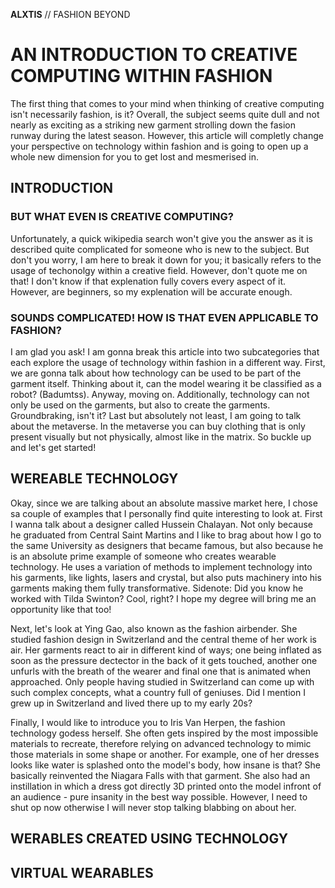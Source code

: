 **ALXTIS** // FASHION BEYOND
# AN INTRODUCTION TO CREATIVE COMPUTING WITHIN FASHION
The first thing that comes to your mind when thinking of creative computing isn't necessarily fashion, is it? Overall, the subject seems quite dull and not nearly as exciting as a striking new garment strolling down the fasion runway during the latest season. However, this article will completly change your perspective on technology within fashion and is going to open up a whole new dimension for you to get lost and mesmerised in.

## INTRODUCTION
### BUT WHAT EVEN IS CREATIVE COMPUTING?
Unfortunately, a quick wikipedia search won't give you the answer as it is described quite complicated for someone who is new to the subject. But don't you worry, I am here to break it down for you; it basically refers to the usage of techonolgy within a creative field. However, don't quote me on that! I don't know if that explenation fully covers every aspect of it. However, are beginners, so my explenation will be accurate enough.

### SOUNDS COMPLICATED! HOW IS THAT EVEN APPLICABLE TO FASHION?
I am glad you ask! I am gonna break this article into two subcategories that each explore the usage of technology within fashion in a different way. First, we are gonna talk about how technology can be used to be part of the garment itself. Thinking about it, can the model wearing it be classified as a robot? (Badumtss). Anyway, moving on. Additionally, technology can not only be used on the garments, but also to create the garments. Groundbraking, isn't it? Last but absolutely not least, I am going to talk about the metaverse. In the metaverse you can buy clothing that is only present visually but not physically, almost like in the matrix. 
So buckle up and let's get started!

## WEREABLE TECHNOLOGY
Okay, since we are talking about an absolute massive market here, I chose sa couple of examples that I personally find quite interesting to look at. First I wanna talk about a designer called Hussein Chalayan. Not only because he graduated from Central Saint Martins and I like to brag about how I go to the same University as designers that became famous, but also because he is an absolute prime example of someone who creates wearable technology. He uses a variation of methods to implement technology into his garments, like lights, lasers and crystal, but also puts machinery into his garments making them fully transformative. Sidenote: Did you know he worked with Tilda Swinton? Cool, right? I hope my degree will bring me an opportunity like that too! 

Next, let's look at Ying Gao, also known as the fashion airbender. She studied fashion design in Switzerland and the central theme of her work is air. Her garments react to air in different kind of ways; one being inflated as soon as the pressure dectector in the back of it gets touched, another one unfurls with the breath of the wearer and final one that is animated when approached. Only people having studied in Switzerland can come up with such complex concepts, what a country full of geniuses. Did I mention I grew up in Switzerland and lived there up to my early 20s?

Finally, I would like to introduce you to Iris Van Herpen, the fashion technology godess herself. She often gets inspired by the most impossible materials to recreate, therefore relying on advanced technology to mimic those materials in some shape or another. For example, one of her dresses looks like water is splashed onto the model's body, how insane is that? She basically reinvented the Niagara Falls with that garment. She also had an instillation in which a dress got directly 3D printed onto the model infront of an audience - pure insanity in the best way possible. However, I need to shut op now otherwise I will never stop talking blabbing on about her.

## WERABLES CREATED USING TECHNOLOGY

## VIRTUAL WEARABLES

